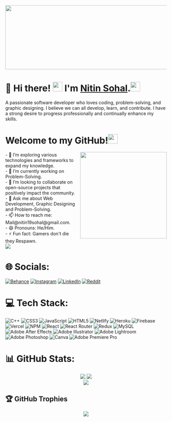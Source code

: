 <img height="200" width="1000" src="https://github.com/NitinSohal/NitinSohal/assets/78746703/3e169118-6b38-488d-8d88-72547c194691"  />

# 💫 Hi there! <img height="30" src="https://github.com/NitinSohal/NitinSohal/assets/78746703/e5861212-12cd-4a92-87b2-474698d40d99"  /> I'm [Nitin Sohal](https://nitin-sohal-portfolio.netlify.app/).<img height="30" src="https://github.com/NitinSohal/NitinSohal/assets/78746703/bfa6d281-a692-4f37-8270-063815d2d502"  />

A passionate software developer who loves coding, problem-solving, and graphic designing. I believe we can all develop, learn, and contribute. I have a strong desire to progress professionally and continually enhance my skills.<br><be>
# Welcome to my GitHub!<img  height="30" src="https://github.com/NitinSohal/NitinSohal/assets/78746703/266abe4a-cbd4-48a1-8761-29cd7f363d0c"  />
<img align="right" height="270" width="270" src="https://github.com/NitinSohal/NitinSohal/assets/78746703/56a695e1-4c18-4a01-90bf-a12e24d5005c"  />
<be>- 🌱 I’m exploring various technologies and frameworks to expand my knowledge.<br>- 🔭 I’m currently working on Problem-Solving.<br>- 👯 I’m looking to collaborate on open-source projects that positively impact the community.<br>- 💬 Ask me about Web Development, Graphic Designing and Problem-Solving.<br>- 📫 How to reach me: Mail@nitin19sohal@gmail.com.<br>- 😄 Pronouns: He/Him.<br>- ⚡ Fun fact: Gamers don't die they Respawn.
<br/>
<div align="left">
  <img src="https://profile-counter.glitch.me/NitinSohal/count.svg?"  />
</div>



# 🌐 Socials:
[![Behance](https://img.shields.io/badge/Behance-1769ff?logo=behance&logoColor=white)](https://behance.net/nitinsohal) [![Instagram](https://img.shields.io/badge/Instagram-%23E4405F.svg?logo=Instagram&logoColor=white)](https://instagram.com/the_nitin_sohal) [![LinkedIn](https://img.shields.io/badge/LinkedIn-%230077B5.svg?logo=linkedin&logoColor=white)](https://linkedin.com/in/nitin-sohal-262547202) [![Reddit](https://img.shields.io/badge/Reddit-%23FF4500.svg?logo=Reddit&logoColor=white)](https://reddit.com/user/EngineeringOutside19) 

# 💻 Tech Stack:
![C++](https://img.shields.io/badge/c++-%2300599C.svg?style=for-the-badge&logo=c%2B%2B&logoColor=white) ![CSS3](https://img.shields.io/badge/css3-%231572B6.svg?style=for-the-badge&logo=css3&logoColor=white) ![JavaScript](https://img.shields.io/badge/javascript-%23323330.svg?style=for-the-badge&logo=javascript&logoColor=%23F7DF1E) ![HTML5](https://img.shields.io/badge/html5-%23E34F26.svg?style=for-the-badge&logo=html5&logoColor=white) ![Netlify](https://img.shields.io/badge/netlify-%23000000.svg?style=for-the-badge&logo=netlify&logoColor=#00C7B7) ![Heroku](https://img.shields.io/badge/heroku-%23430098.svg?style=for-the-badge&logo=heroku&logoColor=white) ![Firebase](https://img.shields.io/badge/firebase-%23039BE5.svg?style=for-the-badge&logo=firebase) ![Vercel](https://img.shields.io/badge/vercel-%23000000.svg?style=for-the-badge&logo=vercel&logoColor=white) ![NPM](https://img.shields.io/badge/NPM-%23000000.svg?style=for-the-badge&logo=npm&logoColor=white) ![React](https://img.shields.io/badge/react-%2320232a.svg?style=for-the-badge&logo=react&logoColor=%2361DAFB) ![React Router](https://img.shields.io/badge/React_Router-CA4245?style=for-the-badge&logo=react-router&logoColor=white) ![Redux](https://img.shields.io/badge/redux-%23593d88.svg?style=for-the-badge&logo=redux&logoColor=white) ![MySQL](https://img.shields.io/badge/mysql-%2300f.svg?style=for-the-badge&logo=mysql&logoColor=white) ![Adobe After Effects](https://img.shields.io/badge/Adobe%20After%20Effects-9999FF.svg?style=for-the-badge&logo=Adobe%20After%20Effects&logoColor=white) ![Adobe Illustrator](https://img.shields.io/badge/adobeillustrator-%23FF9A00.svg?style=for-the-badge&logo=adobeillustrator&logoColor=white) ![Adobe Lightroom](https://img.shields.io/badge/Adobe%20Lightroom-31A8FF.svg?style=for-the-badge&logo=Adobe%20Lightroom&logoColor=white) ![Adobe Photoshop](https://img.shields.io/badge/adobephotoshop-%2331A8FF.svg?style=for-the-badge&logo=adobephotoshop&logoColor=white) ![Canva](https://img.shields.io/badge/Canva-%2300C4CC.svg?style=for-the-badge&logo=Canva&logoColor=white) ![Adobe Premiere Pro](https://img.shields.io/badge/Adobe%20Premiere%20Pro-9999FF.svg?style=for-the-badge&logo=Adobe%20Premiere%20Pro&logoColor=white)

# 📊 GitHub Stats:

<div align="center">
  <img  src="https://github-readme-stats-sigma-five.vercel.app/api?username=NitinSohal&theme=radical&hide_border=false&include_all_commits=true&count_private=true"/>
  <img  src="https://github-readme-streak-stats.herokuapp.com/?user=NitinSohal&theme=radical&hide_border=false"/><br/>
  <img  src="https://github-readme-stats-sigma-five.vercel.app/api/top-langs/?username=NitinSohal&theme=radical&hide_border=false&include_all_commits=true&count_private=true&layout=compact"/><br/>
</div>

## 🏆 GitHub Trophies
<div align="center">
  <img align="center" src="https://github-profile-trophy.vercel.app/?username=NitinSohal&theme=radical&no-frame=false&no-bg=false&margin-w=4"/><br/>
</div>

